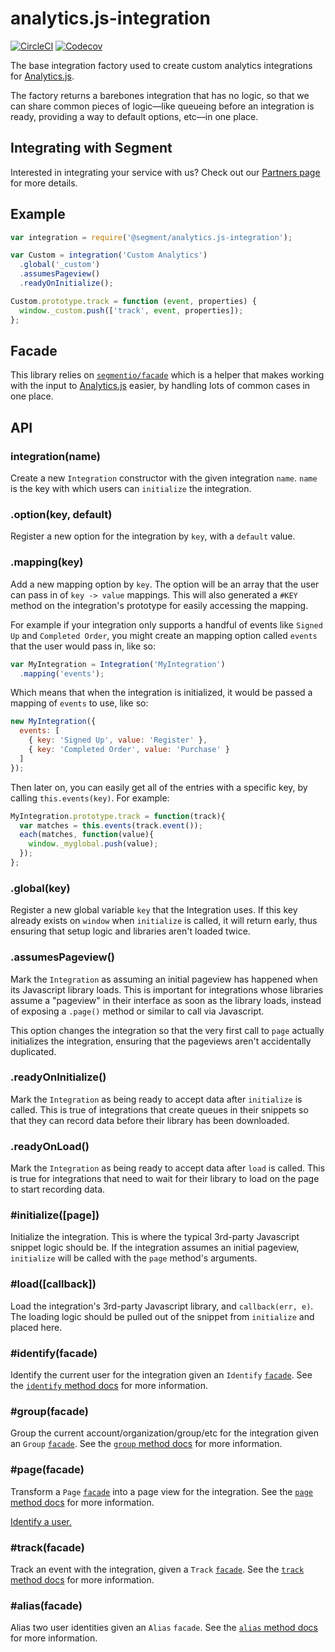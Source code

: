 # analytics.js-integration

[![CircleCI](https://circleci.com/gh/segmentio/analytics.js-integration.svg?style=shield&circle-token=096975c79692a2267d9a92fd412b6b8bb7e3eb0a)](https://circleci.com/gh/segmentio/analytics.js-integration)
[![Codecov](https://img.shields.io/codecov/c/github/segmentio/analytics.js-integration/master.svg?maxAge=2592000)](https://codecov.io/gh/segmentio/analytics.js-integration)

The base integration factory used to create custom analytics integrations for [Analytics.js](https://github.com/segmentio/analytics.js).

The factory returns a barebones integration that has no logic, so that we can share common pieces of logic—like queueing before an integration is ready, providing a way to default options, etc—in one place.

## Integrating with Segment

Interested in integrating your service with us? Check out our [Partners page](https://segment.com/partners/) for more details.

## Example

```js
var integration = require('@segment/analytics.js-integration');

var Custom = integration('Custom Analytics')
  .global('_custom')
  .assumesPageview()
  .readyOnInitialize();

Custom.prototype.track = function (event, properties) {
  window._custom.push(['track', event, properties]);
};
```

## Facade

This library relies on [`segmentio/facade`](https://github.com/segmentio/facade) which is a helper that makes working with the input to [Analytics.js](https://github.com/segmentio/analytics.js) easier, by handling lots of common cases in one place.

## API

### integration(name)

Create a new `Integration` constructor with the given integration `name`. `name` is the key with which users can `initialize` the integration.

### .option(key, default)

Register a new option for the integration by `key`, with a `default` value.

### .mapping(key)

Add a new mapping option by `key`. The option will be an array that the user can pass in of `key -> value` mappings. This will also generated a `#KEY` method on the integration's prototype for easily accessing the mapping.

For example if your integration only supports a handful of events like `Signed Up` and `Completed Order`, you might create an mapping option called `events` that the user would pass in, like so:

```js
var MyIntegration = Integration('MyIntegration')
  .mapping('events');
```

Which means that when the integration is initialized, it would be passed a mapping of `events` to use, like so:

```js
new MyIntegration({
  events: [
    { key: 'Signed Up', value: 'Register' },
    { key: 'Completed Order', value: 'Purchase' }
  ]
});
```

Then later on, you can easily get all of the entries with a specific key, by calling `this.events(key)`. For example:

```js
MyIntegration.prototype.track = function(track){
  var matches = this.events(track.event());
  each(matches, function(value){
    window._myglobal.push(value);
  });
};
```

### .global(key)

Register a new global variable `key` that the Integration uses. If this key already exists on `window` when `initialize` is called, it will return early, thus ensuring that setup logic and libraries aren't loaded twice.

### .assumesPageview()

Mark the `Integration` as assuming an initial pageview has happened when its Javascript library loads. This is important for integrations whose libraries assume a "pageview" in their interface as soon as the library loads, instead of exposing a `.page()` method or similar to call via Javascript.

This option changes the integration so that the very first call to `page` actually initializes the integration, ensuring that the pageviews aren't accidentally duplicated.

### .readyOnInitialize()

Mark the `Integration` as being ready to accept data after `initialize` is called. This is true of integrations that create queues in their snippets so that they can record data before their library has been downloaded.

### .readyOnLoad()

Mark the `Integration` as being ready to accept data after `load` is called. This is true for integrations that need to wait for their library to load on the page to start recording data.

### #initialize([page])

Initialize the integration. This is where the typical 3rd-party Javascript snippet logic should be. If the integration assumes an initial pageview, `initialize` will be called with the `page` method's arguments.

### #load([callback])

Load the integration's 3rd-party Javascript library, and `callback(err, e)`. The loading logic should be pulled out of the snippet from `initialize` and placed here.

### #identify(facade)

Identify the current user for the integration given an `Identify` [`facade`](https://github.com/segmentio/facade). See the [`identify` method docs](https://segment.io/docs/tracking-api/identify/) for more information.

### #group(facade)

Group the current account/organization/group/etc for the integration given an `Group` [`facade`](https://github.com/segmentio/facade). See the [`group` method docs](https://segment.io/docs/tracking-api/group/) for more information.

### #page(facade)

Transform a `Page` [`facade`](https://github.com/segmentio/facade) into a page view for the integration. See the [`page` method docs](https://segment.io/docs/tracking-api/page-and-screen/) for more information.

[Identify a user.](https://segment.io/docs/tracking-api/identify)

### #track(facade)

Track an event with the integration, given a `Track` [`facade`](https://github.com/segmentio/facade). See the [`track` method docs](https://segment.io/docs/tracking-api/track/) for more information.

### #alias(facade)

Alias two user identities given an `Alias` `facade`. See the [`alias` method docs](https://segment.io/docs/tracking-api/alias/) for more information.
